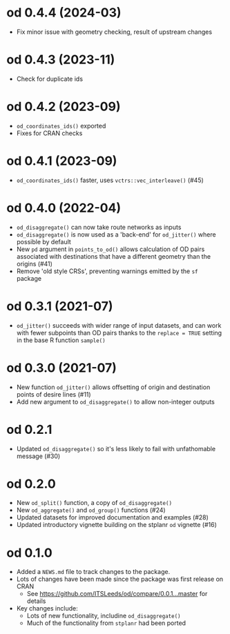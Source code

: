 # od 0.4.4 (2024-03)

* Fix minor issue with geometry checking, result of upstream changes

# od 0.4.3 (2023-11)

* Check for duplicate ids

# od 0.4.2 (2023-09)

* `od_coordinates_ids()` exported
* Fixes for CRAN checks

# od 0.4.1 (2023-09)

* `od_coordinates_ids()` faster, uses `vctrs::vec_interleave()` (#45)

# od 0.4.0 (2022-04)

* `od_disaggregate()` can now take route networks as inputs
* `od_disaggregate()` is now used as a 'back-end' for `od_jitter()` where possible by default
* New `pd` argument in `points_to_od()` allows calculation of OD pairs associated
  with destinations that have a different geometry than the origins (#41)
* Remove 'old style CRSs', preventing warnings emitted by the `sf` package

# od 0.3.1 (2021-07)

* `od_jitter()` succeeds with wider range of input datasets, and can work with fewer subpoints than OD pairs thanks to the `replace = TRUE` setting in the base R function `sample()`

# od 0.3.0 (2021-07)

* New function `od_jitter()` allows offsetting of origin and destination points of desire lines (#11)
* Add new argument to `od_disaggregate()` to allow non-integer outputs

# od 0.2.1

* Updated `od_disaggregate()` so it's less likely to fail with unfathomable message (#30)

# od 0.2.0

* New `od_split()` function, a copy of `od_disaggregate()`
* New `od_aggregate()` and `od_group()` functions (#24)
* Updated datasets for improved documentation and examples (#28)
* Updated introductory vignette building on the stplanr `od` vignette (#16)

# od 0.1.0

* Added a `NEWS.md` file to track changes to the package.
* Lots of changes have been made since the package was first release on CRAN
  * See https://github.com/ITSLeeds/od/compare/0.0.1...master for details
* Key changes include:
  * Lots of new functionality, includine `od_disaggregate()`
  * Much of the functionality from `stplanr` had been ported

